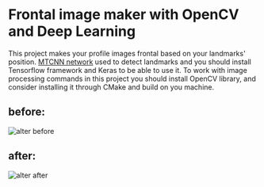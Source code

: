 # Frontal image maker with OpenCV and Deep Learning

This project makes your profile images frontal based on your landmarks' position. [MTCNN network](https://github.com/ipazc/mtcnn) used to detect landmarks and you should install Tensorflow framework and Keras to be able to use it. To work with image processing commands in this project you should install OpenCV library, and consider installing it through CMake and build on you machine.


## before:
![alter before](https://i.pinimg.com/originals/07/c4/7d/07c47d934b12ebf3b2688fd9c8ee3c7b.jpg)

## after:
![alter after](https://i.ibb.co/3F5HcG0/rotated-img3.jpg)
